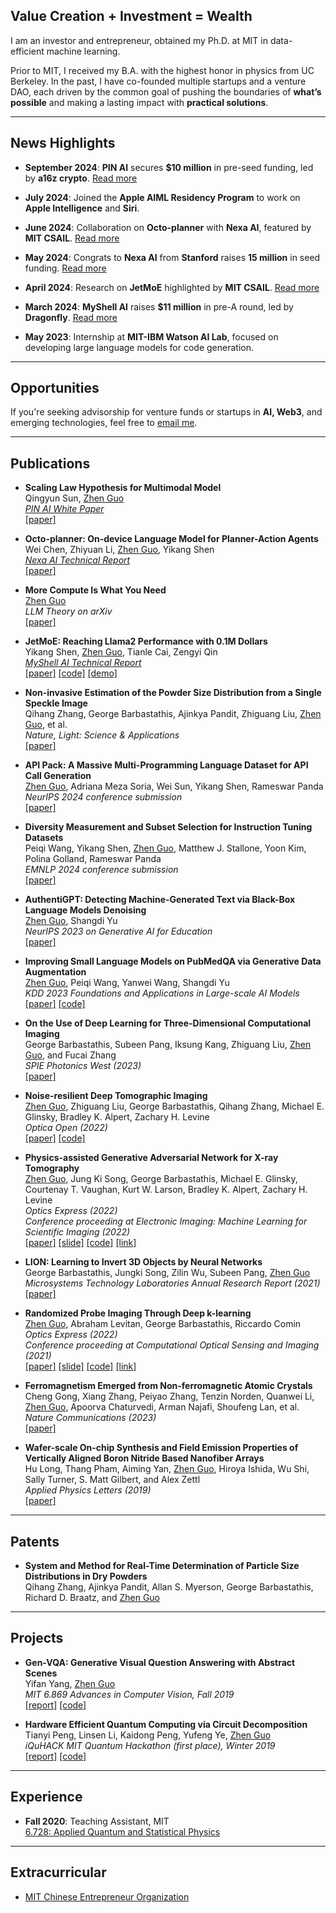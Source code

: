 ## **Value Creation + Investment = Wealth**

I am an investor and entrepreneur, obtained my Ph.D. at MIT in data-efficient machine learning.

Prior to MIT, I received my B.A. with the highest honor in physics from UC Berkeley. In the past, I have co-founded multiple startups and a venture DAO, each driven by the common goal of pushing the boundaries of **what’s possible** and making a lasting impact with **practical solutions**.

---

## **News Highlights**

- **September 2024**: **PIN AI** secures **$10 million** in pre-seed funding, led by **a16z crypto**. [Read more](https://x.com/PINAI_IO/status/1833176031714541651)
  
- **July 2024**: Joined the **Apple AIML Residency Program** to work on **Apple Intelligence** and **Siri**.

- **June 2024**: Collaboration on **Octo-planner** with **Nexa AI**, featured by **MIT CSAIL**. [Read more](https://x.com/MIT_CSAIL/status/1806354919731179802)

- **May 2024**: Congrats to **Nexa AI** from **Stanford** raises **15 million** in seed funding. [Read more](https://pitchbook.com/profiles/company/530794-99#overview)

- **April 2024**: Research on **JetMoE** highlighted by **MIT CSAIL**. [Read more](https://x.com/MIT_CSAIL/status/1775916496503656679)

- **March 2024**: **MyShell AI** raises **$11 million** in pre-A round, led by **Dragonfly**. [Read more](https://www.theblock.co/post/285072/web3-ai-platform-myshell-funding)

- **May 2023**: Internship at **MIT-IBM Watson AI Lab**, focused on developing large language models for code generation.

---

## **Opportunities**

If you're seeking advisorship for venture funds or startups in **AI, Web3**, and emerging technologies, feel free to [email me](mailto:zguo0525@mit.edu).

---

## **Publications**

- **Scaling Law Hypothesis for Multimodal Model**  
  Qingyun Sun, <ins>Zhen Guo</ins>  
  *[PIN AI White Paper](https://www.pinai.io/)*  
  [[paper]](https://example.com/your-paper-url)

- **Octo-planner: On-device Language Model for Planner-Action Agents**  
  Wei Chen, Zhiyuan Li, <ins>Zhen Guo</ins>, Yikang Shen  
  *[Nexa AI Technical Report](https://nexaai.com/)*  
  [[paper]](https://arxiv.org/abs/2406.18082)

- **More Compute Is What You Need**  
  <ins>Zhen Guo</ins>  
  *LLM Theory on arXiv*  
  [[paper]](https://arxiv.org/abs/2404.19484)

- **JetMoE: Reaching Llama2 Performance with 0.1M Dollars**  
  Yikang Shen, <ins>Zhen Guo</ins>, Tianle Cai, Zengyi Qin  
  *[MyShell AI Technical Report](https://myshell.ai/)*  
  [[paper]](https://arxiv.org/abs/2404.07413) [[code]](https://github.com/myshell-ai/JetMoE) [[demo]](https://www.lepton.ai/playground/chat?model=jetmoe-8b-chat)

- **Non-invasive Estimation of the Powder Size Distribution from a Single Speckle Image**  
  Qihang Zhang, George Barbastathis, Ajinkya Pandit, Zhiguang Liu, <ins>Zhen Guo</ins>, et al.  
  *Nature, Light: Science & Applications*  
  [[paper]](https://zguo0525.github.io/)

- **API Pack: A Massive Multi-Programming Language Dataset for API Call Generation**  
  <ins>Zhen Guo</ins>, Adriana Meza Soria, Wei Sun, Yikang Shen, Rameswar Panda  
  *NeurIPS 2024 conference submission*  
  [[paper]](https://arxiv.org/abs/2311.07700)

- **Diversity Measurement and Subset Selection for Instruction Tuning Datasets**  
  Peiqi Wang, Yikang Shen, <ins>Zhen Guo</ins>, Matthew J. Stallone, Yoon Kim, Polina Golland, Rameswar Panda  
  *EMNLP 2024 conference submission*  
  [[paper]](https://arxiv.org/abs/2311.07700)

- **AuthentiGPT: Detecting Machine-Generated Text via Black-Box Language Models Denoising**  
  <ins>Zhen Guo</ins>, Shangdi Yu  
  *NeurIPS 2023 on Generative AI for Education*  
  [[paper]](https://arxiv.org/abs/2311.07700)

- **Improving Small Language Models on PubMedQA via Generative Data Augmentation**  
  <ins>Zhen Guo</ins>, Peiqi Wang, Yanwei Wang, Shangdi Yu  
  *KDD 2023 Foundations and Applications in Large-scale AI Models*  
  [[paper]](https://arxiv.org/abs/2305.07804) [[code]](https://github.com/zguo0525/Dr.llama)

- **On the Use of Deep Learning for Three-Dimensional Computational Imaging**  
  George Barbastathis, Subeen Pang, Iksung Kang, Zhiguang Liu, <ins>Zhen Guo</ins>, and Fucai Zhang  
  *SPIE Photonics West (2023)*  
  [[paper]](https://www.spiedigitallibrary.org/conference-proceedings-of-spie/12445/2655261/On-the-use-of-deep-learning-for-three-dimensional-computational/10.1117/12.2655261.short?SSO=1)

- **Noise-resilient Deep Tomographic Imaging**  
  <ins>Zhen Guo</ins>, Zhiguang Liu, George Barbastathis, Qihang Zhang, Michael E. Glinsky, Bradley K. Alpert, Zachary H. Levine  
  *Optica Open (2022)*  
  [[paper]](https://preprints.opticaopen.org/articles/preprint/Noise-resilient_deep_tomographic_imaging/21931557) [[code]](https://github.com/zguo0525/Noise-resilience-deep-reconstruction-for-X-ray-Tomography)

- **Physics-assisted Generative Adversarial Network for X-ray Tomography**  
  <ins>Zhen Guo</ins>,  Jung Ki Song, George Barbastathis, Michael E. Glinsky, Courtenay T. Vaughan, Kurt W. Larson, Bradley K. Alpert, Zachary H. Levine  
  *Optics Express (2022)*  
  *Conference proceeding at Electronic Imaging: Machine Learning for Scientific Imaging (2022)*  
  [[paper]](./papers/PGAN.pdf) [[slide]](./slides/PGAN.pdf) [[code]](https://github.com/zguo0525/Physics-assisted-Generative-Adversarial-Network-for-X-Ray-Tomography) [[link]](https://library.imaging.org/ei/articles/34/5/MLSI-202)

- **LION: Learning to Invert 3D Objects by Neural Networks**  
  George Barbastathis, Jungki Song, Zilin Wu, Subeen Pang, <ins>Zhen Guo</ins>  
  *Microsystems Technology Laboratories Annual Research Report (2021)*  
  [[paper]](./papers/lion.pdf)

- **Randomized Probe Imaging Through Deep k-learning**  
  <ins>Zhen Guo</ins>,  Abraham Levitan, George Barbastathis, Riccardo Comin  
  *Optics Express (2022)*  
  *Conference proceeding at Computational Optical Sensing and Imaging (2021)*  
  [[paper]](./papers/RPI.pdf) [[slide]](./slides/RQE.pdf) [[code]](https://github.com/zguo0525/Randomized-probe-imaging-through-deep-k-learning) [[link]](https://opg.optica.org/abstract.cfm?uri=COSI-2021-CTh7A.6)

- **Ferromagnetism Emerged from Non-ferromagnetic Atomic Crystals**  
  Cheng Gong, Xiang Zhang, Peiyao Zhang, Tenzin Norden, Quanwei Li, <ins>Zhen Guo</ins>, Apoorva Chaturvedi, Arman Najafi, Shoufeng Lan, et al.  
  *Nature Communications (2023)*  
  [[paper]](https://www.nature.com/articles/s41467-023-39002-6)

- **Wafer-scale On-chip Synthesis and Field Emission Properties of Vertically Aligned Boron Nitride Based Nanofiber Arrays**  
  Hu Long, Thang Pham, Aiming Yan, <ins>Zhen Guo</ins>, Hiroya Ishida, Wu Shi, Sally Turner, S. Matt Gilbert, and Alex Zettl  
  *Applied Physics Letters (2019)*  
  [[paper]](./papers/wafer.pdf)

---

## **Patents**

- **System and Method for Real-Time Determination of Particle Size Distributions in Dry Powders**  
  Qihang Zhang, Ajinkya Pandit, Allan S. Myerson, George Barbastathis, Richard D. Braatz, and <ins>Zhen Guo</ins>

---

## **Projects**

- **Gen-VQA: Generative Visual Question Answering with Abstract Scenes**  
  Yifan Yang, <ins>Zhen Guo</ins>  
  *MIT 6.869 Advances in Computer Vision, Fall 2019*  
  [[report]](https://github.com/Yang-YiFan/vqa-gan/6_869_Final_Project.pdf) [[code]](https://github.com/Yang-YiFan/vqa-gan)

- **Hardware Efficient Quantum Computing via Circuit Decomposition**  
  Tianyi Peng, Linsen Li, Kaidong Peng, Yufeng Ye, <ins>Zhen Guo</ins>  
  *iQuHACK MIT Quantum Hackathon (first place), Winter 2019*  
  [[report]](https://github.com/zguo0525/Hardware-Efficient-Quantum-Computing-via-Circuit-Decomposition) [[code]](https://github.com/zguo0525/Hardware-Efficient-Quantum-Computing-via-Circuit-Decomposition)

---

## **Experience**

- **Fall 2020**: Teaching Assistant, MIT  
  [6.728: Applied Quantum and Statistical Physics](https://ocw.mit.edu/courses/6-728-applied-quantum-and-statistical-physics-fall-2006/)

---

## **Extracurricular**

- [MIT Chinese Entrepreneur Organization](https://www.chinese-entrepreneurs.mit.edu/)
